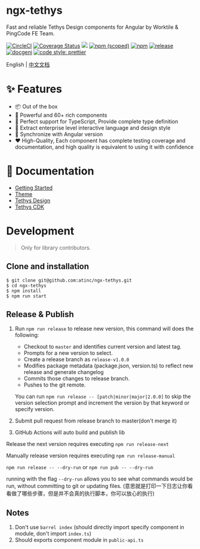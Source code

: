 # ngx-tethys 
Fast and reliable Tethys Design components for Angular by Worktile & PingCode FE Team.

[![CircleCI](https://circleci.com/gh/atinc/ngx-tethys.svg?style=shield)](https://circleci.com/gh/atinc/ngx-tethys)
[![Coverage Status][coveralls-image]][coveralls-url]
![](https://img.shields.io/badge/Made%20with%20Angular-red?logo=angular)
[![npm (scoped)](https://img.shields.io/npm/v/ngx-tethys?style=flat)](https://www.npmjs.com/package/ngx-tethys)
[![npm](https://img.shields.io/npm/dm/ngx-tethys)](https://www.npmjs.com/package/ngx-tethys)
[![release](https://img.shields.io/github/release-date/atinc/ngx-tethys.svg?style=flat-square
)](https://github.com/atinc/ngx-tethys)
[![docgeni](https://img.shields.io/badge/docs%20by-docgeni-348fe4)](https://github.com/docgeni/docgeni)
[![code style: prettier](https://img.shields.io/badge/code_style-prettier-ff69b4.svg?style=flat-square)](https://github.com/prettier/prettier)


[coveralls-image]: https://coveralls.io/repos/github/atinc/ngx-tethys/badge.svg?branch=master
[coveralls-url]: https://coveralls.io/github/atinc/ngx-tethys

English | [中文文档](https://github.com/atinc/ngx-tethys/blob/master/README.zh-CN.md)

# ✨ Features
- 📦 Out of the box
- 🚀 Powerful and 60+ rich components
- 🔰 Perfect support for TypeScript, Provide complete type definition
- 🎨 Extract enterprise level interactive language and design style 
- 💫 Synchronize with Angular version
- ❤️ High-Quality, Each component has complete testing coverage and documentation, and high quality is equivalent to using it with confidence

# 📖 Documentation

- [Getting Started](https://tethys.pingcode.com/docs/getting-started)
- [Theme](https://tethys.pingcode.com/docs/theme)
- [Tethys Design](https://tethys.pingcode.com/design/intro)
- [Tethys CDK](https://tethys.pingcode.com/cdk/behaviors/overview)

# Development

> Only for library contributors.

## Clone and installation

```
$ git clone git@github.com:atinc/ngx-tethys.git
$ cd ngx-tethys
$ npm install
$ npm run start
```

## Release & Publish

1. Run `npm run release` to release new version, this command will does the following: 
    - Checkout to `master` and identifies current version and latest tag.
    - Prompts for a new version to select.
    - Create a release branch as `release-v1.0.0`
    - Modifies package metadata (package.json, version.ts) to reflect new release and generate changelog
    - Commits those changes to release branch.
    - Pushes to the git remote.

    You can run `npm run release -- [patch|minor|major|2.0.0]` to skip the version selection prompt and increment the version by that keyword or specify version.
1. Submit pull request from release branch to master(don't merge it)
1. GitHub Actions will auto build and publish lib


Release the next version requires executing `npm run release-next`

Manually release version requires executing `npm run release-manual`


`npm run release -- --dry-run` or `npm run pub -- --dry-run`

running with the flag `--dry-run` allows you to see what commands would be run, without committing to git or updating files. (意思就是打印一下日志让你看看做了哪些步骤，但是并不会真的执行脚本，你可以放心的执行)

## Notes

1. Don't use `barrel index` (should directly import specify component in module, don't import `index.ts`)
1. Should exports component module in `public-api.ts`
